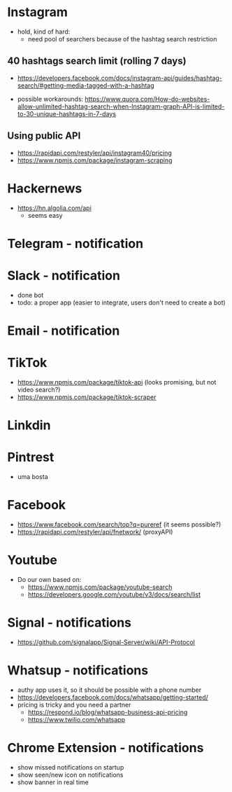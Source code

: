 # Instagram

- hold, kind of hard:
  - need pool of searchers because of the hashtag search restriction

## 40 hashtags search limit (rolling 7 days)

- https://developers.facebook.com/docs/instagram-api/guides/hashtag-search/#getting-media-tagged-with-a-hashtag

- possible workarounds: https://www.quora.com/How-do-websites-allow-unlimited-hashtag-search-when-Instagram-graph-API-is-limited-to-30-unique-hashtags-in-7-days

## Using public API

- https://rapidapi.com/restyler/api/instagram40/pricing
- https://www.npmjs.com/package/instagram-scraping

# Hackernews

- https://hn.algolia.com/api
  - seems easy

# Telegram - notification

# Slack - notification

- done bot
- todo: a proper app (easier to integrate, users don't need to create a bot)

# Email - notification

# TikTok

- https://www.npmjs.com/package/tiktok-api (looks promising, but not video search?)
- https://www.npmjs.com/package/tiktok-scraper

# Linkdin

# Pintrest

- uma bosta

# Facebook

- https://www.facebook.com/search/top?q=pureref (it seems possible?)
- https://rapidapi.com/restyler/api/fnetwork/ (proxyAPI)

# Youtube

- Do our own based on:
  - https://www.npmjs.com/package/youtube-search
  - https://developers.google.com/youtube/v3/docs/search/list

# Signal - notifications

- https://github.com/signalapp/Signal-Server/wiki/API-Protocol

# Whatsup - notifications

- authy app uses it, so it should be possible with a phone number
- https://developers.facebook.com/docs/whatsapp/getting-started/
- pricing is tricky and you need a partner
  - https://respond.io/blog/whatsapp-business-api-pricing
  - https://www.twilio.com/whatsapp

# Chrome Extension - notifications

- show missed notifications on startup
- show seen/new icon on notifications
- show banner in real time

